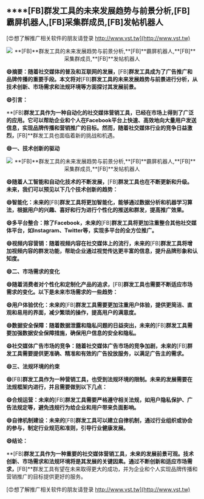 ## ****[FB]**群发工具的未来发展趋势与前景分析,**[FB]**霸屏机器人,**[FB]**采集群成员,**[FB]**发帖机器人**

[😍想了解推广相关软件的朋友请登录 http://www.vst.tw](http://www.vst.tw)

 <center><img src="https://vst.tw/MP4/tuiguang/png/5.png" alt="**[FB]**群发工具的未来发展趋势与前景分析,**[FB]**霸屏机器人,**[FB]**采集群成员,**[FB]**发帖机器人"></center>

**😄摘要：随着社交媒体的普及和互联网的发展，**[FB]**群发工具成为了广告推广和品牌传播的重要手段。本文将对**[FB]**群发工具的未来发展趋势与前景进行分析，从技术创新、市场需求和法规环境等方面探讨其发展前景。**

**😄引言：**

**[FB]**群发工具作为一种自动化的社交媒体营销工具，已经在市场上得到了广泛的应用。它可以帮助企业和个人在Facebook平台上快速、高效地向大量用户发送信息，实现品牌传播和营销推广的目标。然而，随着社交媒体行业的竞争日益激烈，**[FB]**群发工具也面临着新的挑战和机遇。

**😄一、技术创新的驱动**

 <center><img src="https://vst.tw/MP4/tuiguang/png/5.png" alt="**[FB]**群发工具的未来发展趋势与前景分析,**[FB]**霸屏机器人,**[FB]**采集群成员,**[FB]**发帖机器人"></center>

**😄随着人工智能和自动化技术的不断发展，**[FB]**群发工具也在不断更新和升级。未来，我们可以预见以下几个技术创新的趋势：**

**😄智能化：未来的**[FB]**群发工具将更加智能化，能够通过数据分析和机器学习算法，根据用户的兴趣、喜好和行为进行个性化的推送和群发，提高推广效果。**

**😄多平台整合：除了Facebook，未来的**[FB]**群发工具将更加注重整合其他社交媒体平台，如Instagram、Twitter等，实现多平台的全方位推广。**

**😄视频内容营销：随着视频内容在社交媒体上的流行，未来的**[FB]**群发工具将增加视频内容的群发功能，帮助企业通过视觉传达更丰富的信息，提升品牌形象和认知度。**

**😄二、市场需求的变化**

**😄随着消费者对个性化和定制化产品的追求，**[FB]**群发工具也需要不断适应市场需求的变化。以下是未来市场需求的一些趋势：**

**😄用户体验优化：未来的**[FB]**群发工具需要更加注重用户体验，提供更简洁、直观和易用的界面，减少繁琐的操作，提高用户的满意度。**

**😄数据安全保障：随着数据泄露和隐私问题的日益突出，未来的**[FB]**群发工具需要加强数据安全保障措施，确保用户信息的安全和隐私。**

**😄社交媒体广告市场的竞争：随着社交媒体广告市场的竞争加剧，未来的**[FB]**群发工具需要提供更准确、精准和有效的广告投放服务，以满足广告主的需求。**

**😄三、法规环境的约束**

**😄**[FB]**群发工具作为一种营销工具，也受到法规环境的限制。未来的发展需要在法规框架内进行，并且需要做到以下几点：**

**😄合规运营：未来的**[FB]**群发工具需要严格遵守相关法规，如用户隐私保护、广告法规定等，避免违规行为给企业和用户带来负面影响。**

**😄自律机制建设：未来的**[FB]**群发工具可以建立自律机制，通过行业组织或协会的参与，制定行业规范和准则，引导行业健康发展。**

**😄结论：**

**[FB]**群发工具作为一种重要的社交媒体营销工具，未来的发展前景可观。技术创新、市场需求和法规环境将是其发展的关键因素。通过不断创新和适应市场需求，**[FB]**群发工具有望在未来取得更大的成功，并为企业和个人实现品牌传播和营销推广的目标提供更好的服务。

[😍想了解推广相关软件的朋友请登录 http://www.vst.tw](http://www.vst.tw)



